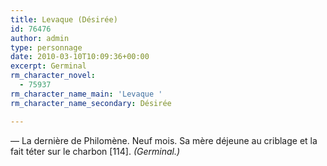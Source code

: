 ```yaml
---
title: Levaque (Désirée)
id: 76476
author: admin
type: personnage
date: 2010-03-10T10:09:36+00:00
excerpt: Germinal
rm_character_novel:
  - 75937
rm_character_name_main: 'Levaque '
rm_character_name_secondary: Désirée

---
```

— La dernière de Philomène. Neuf mois. Sa mère déjeune au criblage et la fait téter sur le charbon [114]. _(Germinal.)_
